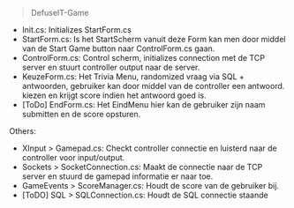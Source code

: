 > DefuseIT-Game
- Init.cs: Initializes StartForm.cs
- StartForm.cs: Is het StartScherm vanuit deze Form kan men door middel van de Start Game button naar ControlForm.cs gaan.
- ControlForm.cs: Control scherm, initializes connection met de TCP server en stuurt controller output naar de server.
- KeuzeForm.cs: Het Trivia Menu, randomized vraag via SQL + antwoorden, gebruiker kan door middel van de controller een antwoord. kiezen en krijgt score indien het antwoord goed is.
- [ToDo] EndForm.cs: Het EindMenu hier kan de gebruiker zijn naam submitten en de score opsturen.

Others:
- XInput > Gamepad.cs: Checkt controller connectie en luisterd naar de controller voor input/output.
- Sockets > SocketConnection.cs: Maakt de connectie naar de TCP server en stuurd de gamepad informatie er naar toe.
- GameEvents > ScoreManager.cs: Houdt de score van de gebruiker bij.
- [ToDO] SQL > SQLConnection.cs: Houdt de SQL connectie staande
